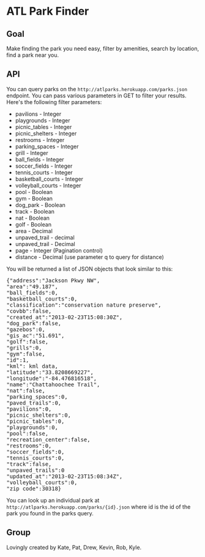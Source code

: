 ATL Park Finder
===============

Goal
----
Make finding the park you need easy, filter by amenities, search by location, find a park near you.

API
---
You can query parks on the `http://atlparks.herokuapp.com/parks.json` endpoint. You can pass various parameters in GET to filter your results. Here's the following filter parameters:
* pavilions - Integer
* playgrounds - Integer
* picnic_tables - Integer
* picnic_shelters - Integer
* restrooms - Integer
* parking_spaces - Integer
* grill - Integer
* ball_fields - Integer
* soccer_fields - Integer
* tennis_courts - Integer
* basketball_courts - Integer
* volleyball_courts - Integer
* pool - Boolean
* gym - Boolean
* dog_park - Boolean
* track - Boolean
* nat - Boolean
* golf - Boolean
* area - Decimal
* unpaved_trail - decimal
* unpaved_trail - Decimal
* page - Integer (Pagination control)
* distance - Decimal (use parameter q to query for distance)

You will be returned a list of JSON objects that look similar to this:
<pre>{"address":"Jackson Pkwy NW",
"area":"49.187",
"ball_fields":0,
"basketball_courts":0,
"classification":"conservation nature preserve",
"covbb":false,
"created_at":"2013-02-23T15:08:30Z",
"dog_park":false,
"gazebos":0,
"gis_ac":"51.691",
"golf":false,
"grills":0,
"gym":false,
"id":1,
"kml": kml data,
"latitude":"33.8208669227",
"longitude":"-84.476816518",
"name":"Chattahoochee Trail",
"nat":false,
"parking_spaces":0,
"paved_trails":0,
"pavilions":0,
"picnic_shelters":0,
"picnic_tables":0,
"playgrounds":0,
"pool":false,
"recreation_center":false,
"restrooms":0,
"soccer_fields":0,
"tennis_courts":0,
"track":false,
"unpaved_trails":0
"updated_at":"2013-02-23T15:08:34Z",
"volleyball_courts":0,
"zip_code":30318}</pre>

You can look up an individual park at `http://atlparks.herokuapp.com/parks/{id}.json` where id is the id of the park you found in the parks query.

Group
-----
Lovingly created by Kate, Pat, Drew, Kevin, Rob, Kyle.


